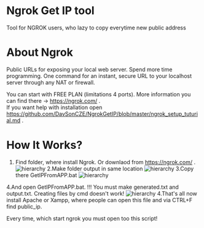 # Ngrok Get IP tool
Tool for NGROK users, who lazy to copy everytime new public address

# About Ngrok
Public URLs for exposing your local web server.
Spend more time programming. One command for an instant, secure URL to your localhost server through any NAT or firewall.

You can start with FREE PLAN (limitations 4 ports). More information you can find there -> https://ngrok.com/ . <br>
If you want help with installation open https://github.com/DavSonCZE/NgrokGetIP/blob/master/ngrok_setup_tuturial.md .

# How It Works?
1. Find folder, where install Ngrok. Or downlaod from https://ngrok.com/ .
![hierarchy](https://user-images.githubusercontent.com/40635601/83966430-7f384900-a8ba-11ea-93d2-7b3e76a3cf07.png)
2.Make folder output in same location
![hierarchy](https://user-images.githubusercontent.com/40635601/83966477-b9094f80-a8ba-11ea-9192-4262c9e03fb3.png)
3.Copy there GetIPFromAPP.bat
![hierarchy](https://user-images.githubusercontent.com/40635601/83966513-e1914980-a8ba-11ea-99b1-536a372e5a8a.png)

4.And open GetIPFromAPP.bat. !!! You must make generated.txt and output.txt. Creating files by cmd doesn't work!
![hierarchy](https://user-images.githubusercontent.com/40635601/83966640-99265b80-a8bb-11ea-874d-23ef5538fb9a.png)
4.That's all now install Apache or Xampp, where people can open this file and via CTRL+F find public_ip. 

Every time, which start ngrok you must open too this script!
